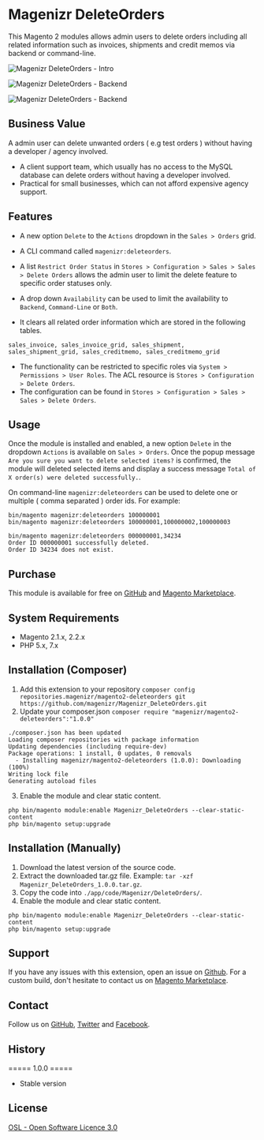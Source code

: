 # Magenizr DeleteOrders
This Magento 2 modules allows admin users to delete orders including all related information such as invoices, shipments and credit memos via backend or command-line.

![Magenizr DeleteOrders - Intro](http://download.magenizr.com/pub/magenizr_deleteorders/all/intro.png)

![Magenizr DeleteOrders - Backend](http://download.magenizr.com/pub/magenizr_deleteorders/all/product_01.png)

![Magenizr DeleteOrders - Backend](http://download.magenizr.com/pub/magenizr_deleteorders/all/product_02.png)

## Business Value
A admin user can delete unwanted orders ( e.g test orders ) without having a developer / agency involved.

* A client support team, which usually has no access to the MySQL database can delete orders without having a developer involved.
* Practical for small businesses, which can not afford expensive agency support.

## Features
* A new option `Delete` to the `Actions` dropdown in the `Sales > Orders` grid.
* A CLI command called `magenizr:deleteorders`.
* A list `Restrict Order Status` in `Stores > Configuration > Sales > Sales > Delete Orders` allows the admin user to limit the delete feature to specific order statuses only.
* A drop down `Availability` can be used to limit the availability to `Backend`, `Command-Line` or `Both`.

* It clears all related order information which are stored in the following tables.

```
sales_invoice, sales_invoice_grid, sales_shipment, sales_shipment_grid, sales_creditmemo, sales_creditmemo_grid
```
* The functionality can be restricted to specific roles via `System > Permissions > User Roles`. The ACL resource is `Stores > Configuration > Delete Orders`.
* The configuration can be found in `Stores > Configuration > Sales > Sales > Delete Orders`.

## Usage
Once the module is installed and enabled, a new option `Delete` in the dropdown `Actions` is available on `Sales > Orders`. Once the popup message `Are you sure you want to delete selected items?` is confirmed, the module will deleted selected items and display a success message `Total of X order(s) were deleted successfully.`.

On command-line `magenizr:deleteorders` can be used to delete one or multiple ( comma separated ) order ids. For example:

```
bin/magento magenizr:deleteorders 100000001
bin/magento magenizr:deleteorders 100000001,100000002,100000003
```

```
bin/magento magenizr:deleteorders 000000001,34234
Order ID 000000001 successfully deleted.
Order ID 34234 does not exist.
```

## Purchase
This module is available for free on [GitHub](https://github.com/magenizr) and [Magento Marketplace](https://marketplace.magento.com/partner/magenizr).

## System Requirements
* Magento 2.1.x, 2.2.x
* PHP 5.x, 7.x

## Installation (Composer)

1. Add this extension to your repository `composer config repositories.magenizr/magento2-deleteorders git https://github.com/magenizr/Magenizr_DeleteOrders.git`
2. Update your composer.json `composer require "magenizr/magento2-deleteorders":"1.0.0"`

```
./composer.json has been updated
Loading composer repositories with package information
Updating dependencies (including require-dev)              
Package operations: 1 install, 0 updates, 0 removals
  - Installing magenizr/magento2-deleteorders (1.0.0): Downloading (100%)         
Writing lock file
Generating autoload files
```

3. Enable the module and clear static content.

```
php bin/magento module:enable Magenizr_DeleteOrders --clear-static-content
php bin/magento setup:upgrade
```

## Installation (Manually)
1. Download the latest version of the source code.
2. Extract the downloaded tar.gz file. Example: `tar -xzf Magenizr_DeleteOrders_1.0.0.tar.gz`.
3. Copy the code into `./app/code/Magenizr/DeleteOrders/`.
4. Enable the module and clear static content.

```
php bin/magento module:enable Magenizr_DeleteOrders --clear-static-content
php bin/magento setup:upgrade
```

## Support
If you have any issues with this extension, open an issue on [Github](https://github.com/magenizr/Magenizr_DeleteOrders/issues). For a custom build, don't hesitate to contact us on [Magento Marketplace](https://marketplace.magento.com/partner/magenizr).

## Contact
Follow us on [GitHub](https://github.com/magenizr), [Twitter](https://twitter.com/magenizr) and [Facebook](https://www.facebook.com/magenizr).

## History
===== 1.0.0 =====
* Stable version

## License
[OSL - Open Software Licence 3.0](http://opensource.org/licenses/osl-3.0.php)
